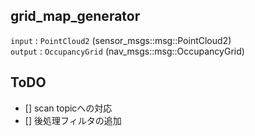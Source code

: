 ## grid_map_generator

`input`  : `PointCloud2` (sensor_msgs::msg::PointCloud2)     
`output` : `OccupancyGrid` (nav_msgs::msg::OccupancyGrid)

## ToDO
- [] scan topicへの対応  
- [] 後処理フィルタの追加
